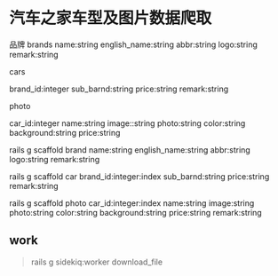# 汽车之家车型及图片数据爬取


品牌
brands
name:string
english_name:string
abbr:string
logo:string
remark:string

cars

brand_id:integer
sub_barnd:string
price:string
remark:string

photo

car_id:integer
name:string
image::string
photo:string
color:string
background:string
price:string

rails g scaffold brand name:string english_name:string abbr:string  logo:string remark:string

rails g scaffold car brand_id:integer:index sub_barnd:string price:string remark:string

rails g scaffold photo car_id:integer:index name:string image:string photo:string color:string background:string price:string  remark:string

## work

>rails g sidekiq:worker download_file
